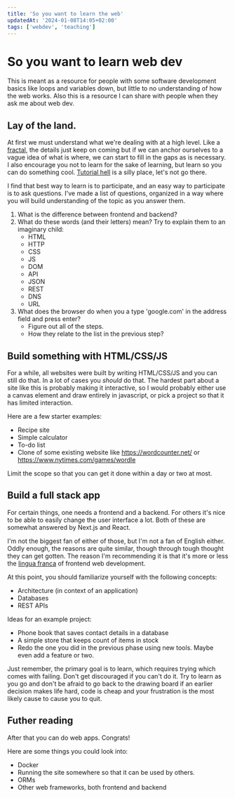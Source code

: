 ```yaml
---
title: 'So you want to learn the web'
updatedAt: '2024-01-08T14:05+02:00'
tags: ['webdev', 'teaching']
---
```


# So you want to learn web dev

This is meant as a resource for people with some software development basics like
loops and variables down, but little to no understanding of how the web works.
Also this is a resource I can share with people when they ask me about web dev.

## Lay of the land.

At first we must understand what we're dealing with at a high level. Like a
[fractal](https://en.wikipedia.org/wiki/Fractal), the details just keep on coming
but if we can anchor ourselves to a vague idea of what is where, we can start to
fill in the gaps as is necessary. I also encourage you not to learn for the sake
of learning, but learn so you can do something cool.
[Tutorial hell](https://www.reddit.com/r/learnprogramming/comments/qrlx5m/what_exactly_is_tutorial_hell/)
is a silly place, let's not go there.

I find that best way to learn is to participate, and an easy way to participate
is to ask questions. I've made a list of questions, organized in a way where you will
build understanding of the topic as you answer them.

1. What is the difference between frontend and backend?
2. What do these words (and their letters) mean? Try to explain them to an imaginary child:
   - HTML
   - HTTP
   - CSS
   - JS
   - DOM
   - API
   - JSON
   - REST
   - DNS
   - URL
3. What does the browser do when you a type 'google.com' in the address field and press enter?
   - Figure out all of the steps.
   - How they relate to the list in the previous step?

## Build something with HTML/CSS/JS

For a while, all websites were built by writing HTML/CSS/JS and you can still do that.
In a lot of cases you _should_ do that. The hardest part about a site like this is
probably making it interactive, so I would probably either use a canvas element
and draw entirely in javascript, or pick a project so that it has limited interaction.

Here are a few starter examples:

- Recipe site
- Simple calculator
- To-do list
- Clone of some existing website like https://wordcounter.net/ or https://www.nytimes.com/games/wordle

Limit the scope so that you can get it done within a day or two at most.

## Build a full stack app

For certain things, one needs a frontend and a backend. For others it's nice to
be able to easily change the user interface a lot. Both of these are somewhat answered
by Next.js and React.

I'm not the biggest fan of either of those, but I'm not a fan of English either. Oddly
enough, the reasons are quite similar, though through tough thought they can get gotten.
The reason I'm recommending it is that it's more or less the [lingua franca](https://en.wikipedia.org/wiki/Lingua_franca)
of frontend web development.

At this point, you should familiarize yourself with the following concepts:

- Architecture (in context of an application)
- Databases
- REST APIs

Ideas for an example project:

- Phone book that saves contact details in a database
- A simple store that keeps count of items in stock
- Redo the one you did in the previous phase using new tools. Maybe even add a feature or two.

Just remember, the primary goal is to learn, which requires trying which comes with failing.
Don't get discouraged if you can't do it. Try to learn as you go and don't be afraid to go
back to the drawing board if an earlier decision makes life hard, code is cheap and your
frustration is the most likely cause to cause you to quit.

## Futher reading

After that you can do web apps. Congrats!

Here are some things you could look into:

- Docker
- Running the site somewhere so that it can be used by others.
- ORMs
- Other web frameworks, both frontend and backend
